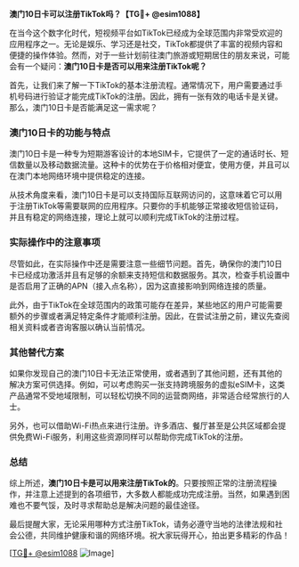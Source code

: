 **澳门10日卡可以注册TikTok吗？【TG💪+ @esim1088】**

在当今这个数字化时代，短视频平台如TikTok已经成为全球范围内非常受欢迎的应用程序之一。无论是娱乐、学习还是社交，TikTok都提供了丰富的视频内容和便捷的操作体验。然而，对于一些计划前往澳门旅游或短期居住的朋友来说，可能会有一个疑问：**澳门10日卡是否可以用来注册TikTok呢？**

首先，让我们来了解一下TikTok的基本注册流程。通常情况下，用户需要通过手机号码进行验证才能完成TikTok的注册。因此，拥有一张有效的电话卡是关键。那么，澳门10日卡是否能满足这一需求呢？

### 澳门10日卡的功能与特点

澳门10日卡是一种专为短期游客设计的本地SIM卡，它提供了一定的通话时长、短信数量以及移动数据流量。这种卡的优势在于价格相对便宜，使用方便，并且可以在澳门本地网络环境中提供稳定的连接。

从技术角度来看，澳门10日卡是可以支持国际互联网访问的，这意味着它可以用于注册TikTok等需要联网的应用程序。只要你的手机能够正常接收短信验证码，并且有稳定的网络连接，理论上就可以顺利完成TikTok的注册过程。

### 实际操作中的注意事项

尽管如此，在实际操作中还是需要注意一些细节问题。首先，确保你的澳门10日卡已经成功激活并且有足够的余额来支持短信和数据服务。其次，检查手机设置中是否启用了正确的APN（接入点名称），因为这直接影响到网络连接的质量。

此外，由于TikTok在全球范围内的政策可能存在差异，某些地区的用户可能需要额外的步骤或者满足特定条件才能顺利注册。因此，在尝试注册之前，建议先查阅相关资料或者咨询客服以确认当前情况。

### 其他替代方案

如果你发现自己的澳门10日卡无法正常使用，或者遇到了其他问题，还有其他的解决方案可供选择。例如，可以考虑购买一张支持跨境服务的虚拟eSIM卡，这类产品通常不受地域限制，可以轻松切换不同的运营商网络，非常适合经常旅行的人士。

另外，也可以借助Wi-Fi热点来进行注册。许多酒店、餐厅甚至是公共区域都会提供免费Wi-Fi服务，利用这些资源同样可以帮助你完成TikTok的注册。

### 总结

综上所述，**澳门10日卡是可以用来注册TikTok的**。只要按照正常的注册流程操作，并注意上述提到的各项细节，大多数人都能成功完成注册。当然，如果遇到困难也不要气馁，及时寻求帮助总是解决问题的最佳途径。

最后提醒大家，无论采用哪种方式注册TikTok，请务必遵守当地的法律法规和社会公德，共同维护健康和谐的网络环境。祝大家玩得开心，拍出更多精彩的作品！

[[TG💪+ @esim1088](https://t.me/s/esim1088) ![Image](https://i.postimg.cc/4NQfJmqS/Snipaste-2025-05-13-00-14-12.png)]